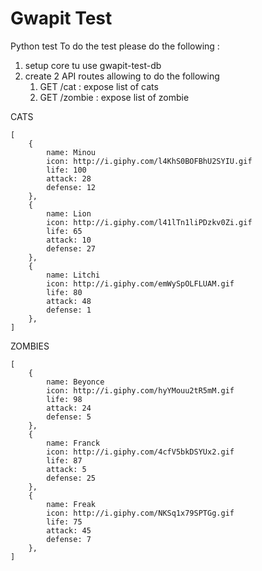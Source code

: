 # Gwapit Test

Python test
To do the test please do the following :  
1. setup core tu use gwapit-test-db  
2. create 2 API routes allowing to do the following
    1. GET /cat : expose list of cats
    2. GET /zombie : expose list of zombie
     
CATS
```
[
    {
        name: Minou
        icon: http://i.giphy.com/l4KhS0BOFBhU2SYIU.gif
        life: 100
        attack: 28
        defense: 12
    },
    {
        name: Lion
        icon: http://i.giphy.com/l41lTn1liPDzkv0Zi.gif
        life: 65
        attack: 10
        defense: 27
    },
    {
        name: Litchi
        icon: http://i.giphy.com/emWySpOLFLUAM.gif
        life: 80
        attack: 48
        defense: 1
    },
]
```

ZOMBIES
```
[
    {
        name: Beyonce
        icon: http://i.giphy.com/hyYMouu2tR5mM.gif
        life: 98
        attack: 24
        defense: 5
    },
    {
        name: Franck
        icon: http://i.giphy.com/4cfV5bkDSYUx2.gif
        life: 87
        attack: 5
        defense: 25
    },
    {
        name: Freak
        icon: http://i.giphy.com/NKSq1x79SPTGg.gif
        life: 75
        attack: 45
        defense: 7
    },
]
```
